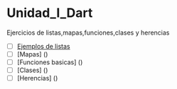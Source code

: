 # Unidad_I_Dart
Ejercicios de listas,mapas,funciones,clases y herencias 
- [ ] [Ejemplos de listas](https://dartpad.dev/7f55e58763f40617c757542f60ce7bc0)
- [ ] [Mapas] ()
- [ ] [Funciones basicas] ()
- [ ] [Clases] ()
- [ ] [Herencias] ()
